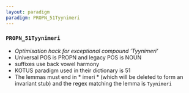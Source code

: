 ```yaml
---
layout: paradigm
paradigm: PROPN_51Tyynimeri
---
```

### ` PROPN_51Tyynimeri `

* _Optimisation hack for exceptional compound ’Tyynimeri’_
* Universal POS is PROPN and legacy POS is NOUN
* suffixes use back vowel harmony
* KOTUS paradigm used in their dictionary is 51
* The lemmas must end in * imeri * (which will be deleted to form an invariant stub) and the regex matching the lemma is ` Tyynimeri `

